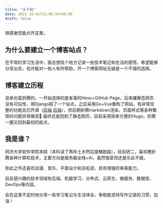 ```yaml
---
title: "关于我"
date: 2021-10-01T23:08:54+08:00
draft: false
---
```


很感谢您能点开这里。

## 为什么要建立一个博客站点？

在平常的学习生活中，我总想找个地方记录一些技术笔记和生活的感悟，希望能够分享出去，也许能对一些人有所帮助，开一个博客网站无疑是一个不错的选择。

## 博客建立历程

说来也蛮折腾的，一开始选择的是省事的Hexo+GitHub Page，后来嫌静态网页没有可玩性，用Django搭了一个站点，之后采用Go+Vue重构了网站，有非常完整的功能且已开源（[前端](https://github.com/enginewang/yichengBlog) [后端](https://github.com/enginewang/BlogBackend)），但后期折腾markdown渲染、页面样式等各种繁琐的问题非常痛苦:face_with_thermometer: 最终还是回到了静态网页，目前采用简单方便的Hugo，折腾一圈又回到最初的起点。

## 我是谁？

同济大学软件学院本硕（本科读了两年土木然后提桶跑路），目前研二，喜欢瞎折腾各种计算机技术，主要方向是服务器全栈+Ai，虽然很菜但还是乐此不疲。

除此之外还喜欢动漫、音乐、平面设计和羽毛球，具有很强的审美能力。

目前感兴趣的技术领域有后端、机器学习、分布式、云原生、微服务、数据库、DevOps等内容。

会在这里不定时地分享一些学习笔记与生活体会，争取能坚持写作记录的习惯，加油！
